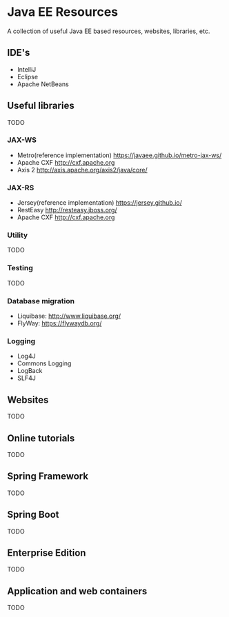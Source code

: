 # Java EE Resources
A collection of useful Java EE based resources, websites, libraries, etc.

## IDE's
- IntelliJ
- Eclipse
- Apache NetBeans
## Useful libraries
TODO
### JAX-WS
- Metro(reference implementation) https://javaee.github.io/metro-jax-ws/
- Apache CXF http://cxf.apache.org
- Axis 2 http://axis.apache.org/axis2/java/core/
### JAX-RS
- Jersey(reference implementation) https://jersey.github.io/
- RestEasy http://resteasy.jboss.org/
- Apache CXF http://cxf.apache.org
### Utility
TODO
### Testing
TODO
### Database migration
- Liquibase: http://www.liquibase.org/
- FlyWay: https://flywaydb.org/
### Logging
- Log4J
- Commons Logging
- LogBack
- SLF4J
## Websites
TODO
## Online tutorials
TODO

## Spring Framework
TODO

## Spring Boot
TODO

## Enterprise Edition
TODO

## Application and web containers
TODO
